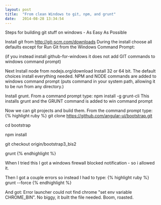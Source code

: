 ```yaml
---
layout: post
title:  "From clean Windows to git, npm, and grunt"
date:   2014-08-28 13:34:54
---
```

Steps for building git stuff on windows - As Easy As Possible

Install git from http://git-scm.com/downloads
During the install choose all defaults except for Run Git from the Windows Command Prompt:

(if you instead install github-for-windows it does not add GIT commands to windows command prompt)

Next Install node from nodejs.org/download
Install 32 or 64 bit.
The default choices install everything needed. NPM and NODE commands are added to windows command prompt (puts command in your system path, allowing it to be run from any directory.)

Install grunt.
From a command prompt type:
npm install -g grunt-cli
This installs grunt and the GRUNT command is added to win command prompt

Now we can git projects and build them. From the command prompt type:
{% highlight ruby %}
git clone https://github.com/angular-ui/bootstrap.git

cd bootstrap

npm install

git checkout origin/bootstrap3_bis2

grunt
{% endhighlight %}

When I tried this I got a windows firewall blocked notification - so i allowed it.

Then I got a couple errors so instead I had to type:
{% highlight ruby %}
grunt --force
{% endhighlight %}

And got: Error launcher could not find chrome "set env variable CHROME_BIN".
No biggy, it built the file needed. Boom, roasted.
